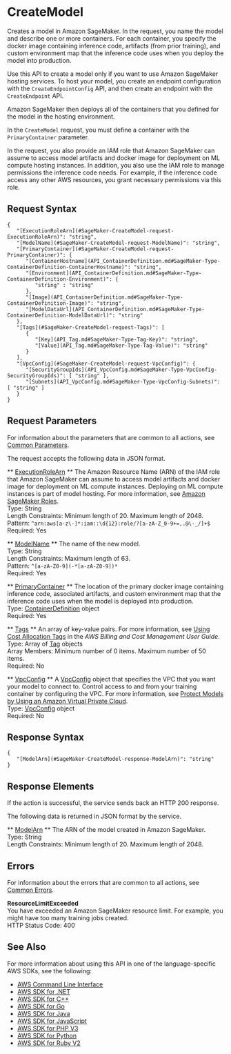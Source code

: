 # CreateModel<a name="API_CreateModel"></a>

Creates a model in Amazon SageMaker\. In the request, you name the model and describe one or more containers\. For each container, you specify the docker image containing inference code, artifacts \(from prior training\), and custom environment map that the inference code uses when you deploy the model into production\. 

Use this API to create a model only if you want to use Amazon SageMaker hosting services\. To host your model, you create an endpoint configuration with the `CreateEndpointConfig` API, and then create an endpoint with the `CreateEndpoint` API\. 

Amazon SageMaker then deploys all of the containers that you defined for the model in the hosting environment\. 

In the `CreateModel` request, you must define a container with the `PrimaryContainer` parameter\. 

In the request, you also provide an IAM role that Amazon SageMaker can assume to access model artifacts and docker image for deployment on ML compute hosting instances\. In addition, you also use the IAM role to manage permissions the inference code needs\. For example, if the inference code access any other AWS resources, you grant necessary permissions via this role\.

## Request Syntax<a name="API_CreateModel_RequestSyntax"></a>

```
{
   "[ExecutionRoleArn](#SageMaker-CreateModel-request-ExecutionRoleArn)": "string",
   "[ModelName](#SageMaker-CreateModel-request-ModelName)": "string",
   "[PrimaryContainer](#SageMaker-CreateModel-request-PrimaryContainer)": { 
      "[ContainerHostname](API_ContainerDefinition.md#SageMaker-Type-ContainerDefinition-ContainerHostname)": "string",
      "[Environment](API_ContainerDefinition.md#SageMaker-Type-ContainerDefinition-Environment)": { 
         "string" : "string" 
      },
      "[Image](API_ContainerDefinition.md#SageMaker-Type-ContainerDefinition-Image)": "string",
      "[ModelDataUrl](API_ContainerDefinition.md#SageMaker-Type-ContainerDefinition-ModelDataUrl)": "string"
   },
   "[Tags](#SageMaker-CreateModel-request-Tags)": [ 
      { 
         "[Key](API_Tag.md#SageMaker-Type-Tag-Key)": "string",
         "[Value](API_Tag.md#SageMaker-Type-Tag-Value)": "string"
      }
   ],
   "[VpcConfig](#SageMaker-CreateModel-request-VpcConfig)": { 
      "[SecurityGroupIds](API_VpcConfig.md#SageMaker-Type-VpcConfig-SecurityGroupIds)": [ "string" ],
      "[Subnets](API_VpcConfig.md#SageMaker-Type-VpcConfig-Subnets)": [ "string" ]
   }
}
```

## Request Parameters<a name="API_CreateModel_RequestParameters"></a>

For information about the parameters that are common to all actions, see [Common Parameters](CommonParameters.md)\.

The request accepts the following data in JSON format\.

 ** [ExecutionRoleArn](#API_CreateModel_RequestSyntax) **   <a name="SageMaker-CreateModel-request-ExecutionRoleArn"></a>
The Amazon Resource Name \(ARN\) of the IAM role that Amazon SageMaker can assume to access model artifacts and docker image for deployment on ML compute instances\. Deploying on ML compute instances is part of model hosting\. For more information, see [Amazon SageMaker Roles](http://docs.aws.amazon.com/sagemaker/latest/dg/sagemaker-roles.html)\.   
Type: String  
Length Constraints: Minimum length of 20\. Maximum length of 2048\.  
Pattern: `^arn:aws[a-z\-]*:iam::\d{12}:role/?[a-zA-Z_0-9+=,.@\-_/]+$`   
Required: Yes

 ** [ModelName](#API_CreateModel_RequestSyntax) **   <a name="SageMaker-CreateModel-request-ModelName"></a>
The name of the new model\.  
Type: String  
Length Constraints: Maximum length of 63\.  
Pattern: `^[a-zA-Z0-9](-*[a-zA-Z0-9])*`   
Required: Yes

 ** [PrimaryContainer](#API_CreateModel_RequestSyntax) **   <a name="SageMaker-CreateModel-request-PrimaryContainer"></a>
The location of the primary docker image containing inference code, associated artifacts, and custom environment map that the inference code uses when the model is deployed into production\.   
Type: [ContainerDefinition](API_ContainerDefinition.md) object  
Required: Yes

 ** [Tags](#API_CreateModel_RequestSyntax) **   <a name="SageMaker-CreateModel-request-Tags"></a>
An array of key\-value pairs\. For more information, see [Using Cost Allocation Tags](http://docs.aws.amazon.com/awsaccountbilling/latest/aboutv2/cost-alloc-tags.html#allocation-what) in the *AWS Billing and Cost Management User Guide*\.   
Type: Array of [Tag](API_Tag.md) objects  
Array Members: Minimum number of 0 items\. Maximum number of 50 items\.  
Required: No

 ** [VpcConfig](#API_CreateModel_RequestSyntax) **   <a name="SageMaker-CreateModel-request-VpcConfig"></a>
A [VpcConfig](API_VpcConfig.md) object that specifies the VPC that you want your model to connect to\. Control access to and from your training container by configuring the VPC\. For more information, see [Protect Models by Using an Amazon Virtual Private Cloud](host-vpc.md)\.  
Type: [VpcConfig](API_VpcConfig.md) object  
Required: No

## Response Syntax<a name="API_CreateModel_ResponseSyntax"></a>

```
{
   "[ModelArn](#SageMaker-CreateModel-response-ModelArn)": "string"
}
```

## Response Elements<a name="API_CreateModel_ResponseElements"></a>

If the action is successful, the service sends back an HTTP 200 response\.

The following data is returned in JSON format by the service\.

 ** [ModelArn](#API_CreateModel_ResponseSyntax) **   <a name="SageMaker-CreateModel-response-ModelArn"></a>
The ARN of the model created in Amazon SageMaker\.  
Type: String  
Length Constraints: Minimum length of 20\. Maximum length of 2048\.

## Errors<a name="API_CreateModel_Errors"></a>

For information about the errors that are common to all actions, see [Common Errors](CommonErrors.md)\.

 **ResourceLimitExceeded**   
 You have exceeded an Amazon SageMaker resource limit\. For example, you might have too many training jobs created\.   
HTTP Status Code: 400

## See Also<a name="API_CreateModel_SeeAlso"></a>

For more information about using this API in one of the language\-specific AWS SDKs, see the following:
+  [AWS Command Line Interface](http://docs.aws.amazon.com/goto/aws-cli/sagemaker-2017-07-24/CreateModel) 
+  [AWS SDK for \.NET](http://docs.aws.amazon.com/goto/DotNetSDKV3/sagemaker-2017-07-24/CreateModel) 
+  [AWS SDK for C\+\+](http://docs.aws.amazon.com/goto/SdkForCpp/sagemaker-2017-07-24/CreateModel) 
+  [AWS SDK for Go](http://docs.aws.amazon.com/goto/SdkForGoV1/sagemaker-2017-07-24/CreateModel) 
+  [AWS SDK for Java](http://docs.aws.amazon.com/goto/SdkForJava/sagemaker-2017-07-24/CreateModel) 
+  [AWS SDK for JavaScript](http://docs.aws.amazon.com/goto/AWSJavaScriptSDK/sagemaker-2017-07-24/CreateModel) 
+  [AWS SDK for PHP V3](http://docs.aws.amazon.com/goto/SdkForPHPV3/sagemaker-2017-07-24/CreateModel) 
+  [AWS SDK for Python](http://docs.aws.amazon.com/goto/boto3/sagemaker-2017-07-24/CreateModel) 
+  [AWS SDK for Ruby V2](http://docs.aws.amazon.com/goto/SdkForRubyV2/sagemaker-2017-07-24/CreateModel) 